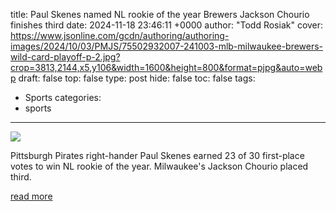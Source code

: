 title: Paul Skenes named NL rookie of the year Brewers Jackson Chourio finishes third
date: 2024-11-18 23:46:11 +0000
author: "Todd Rosiak"
cover: https://www.jsonline.com/gcdn/authoring/authoring-images/2024/10/03/PMJS/75502932007-241003-mlb-milwaukee-brewers-wild-card-playoff-p-2.jpg?crop=3813,2144,x5,y106&width=1600&height=800&format=pjpg&auto=webp
draft: false
top: false
type: post
hide: false
toc: false
tags:
  - Sports
categories:
  - sports
---

![](https://www.jsonline.com/gcdn/authoring/authoring-images/2024/10/03/PMJS/75502932007-241003-mlb-milwaukee-brewers-wild-card-playoff-p-2.jpg?crop=3813,2144,x5,y106&width=1600&height=800&format=pjpg&auto=webp)

Pittsburgh Pirates right-hander Paul Skenes earned 23 of 30 first-place votes to win NL rookie of the year. Milwaukee's Jackson Chourio placed third.

[read more](https://www.jsonline.com/story/sports/mlb/brewers/2024/11/18/milwaukee-brewers-jackson-chourio-third-in-nl-rookie-of-year-voting/76336535007/)
